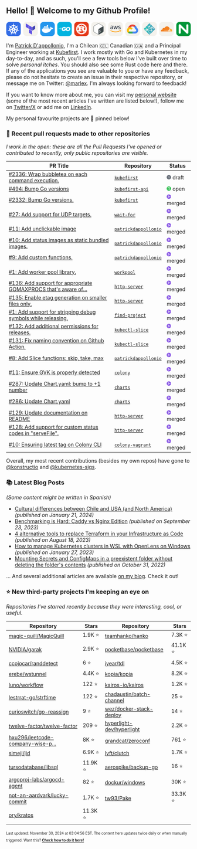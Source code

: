 <!-- DO NOT EDIT THIS FILE DIRECTLY! This file was automatically generated from the tool in this repo. -->

## Hello! :wave: Welcome to my Github Profile!

<p align="center">
  <picture><source media="(prefers-color-scheme: dark)" srcset="images/icons-dark.png"><source media="(prefers-color-scheme: light)" srcset="images/icons-light.png"><img src="images/icons-light.png" alt="Technologies I use"></picture>
</p>

I'm [Patrick D'appollonio](https://www.patrickdap.com), I'm a Chilean 🇨🇱 Canadian 🇨🇦 and a Principal Engineer working at [Kubefirst](https://kubefirst.io). I work mostly with Go and Kubernetes in my day-to-day, and as such, you'll see a few tools below I've built over time to solve *personal itches*. You should also see some Rust code here and there. If any of the applications you see are valuable to you or have any feedback, please do not hesitate to create an issue in their respective repository, or message me on Twitter: [@marlex](https://twitter.com/marlex). I'm always looking forward to feedback!

If you want to know more about me, you can visit my [personal website](https://www.patrickdap.com) (some of the most recent articles I've written are listed below!), follow me on [Twitter/X](https://twitter.com/marlex) or add me on [LinkedIn](https://www.linkedin.com/in/patrickdappollonio/).

My personal favourite projects are :pushpin: pinned below!
### :pencil: Recent pull requests made to other repositories

*I work in the open: these are all the Pull Requests I've opened or contributed to recently, only public repositories are visible.*

| PR Title | Repository | Status |
| --- | --- | --- |
| [#2336: Wrap bubbletea on each command execution.](https://github.com/konstructio/kubefirst/pull/2336) | [`kubefirst`](https://github.com/konstructio/kubefirst) | <picture><source media="(prefers-color-scheme: dark)" srcset="https://raw.githubusercontent.com/patrickdappollonio/patrickdappollonio/refs/heads/main/images/statuses/github-draft.png" width="12" height="12"><source media="(prefers-color-scheme: light)" srcset="https://raw.githubusercontent.com/patrickdappollonio/patrickdappollonio/refs/heads/main/images/statuses/github-draft.png" width="12" height="12"><img src="https://raw.githubusercontent.com/patrickdappollonio/patrickdappollonio/refs/heads/main/images/statuses/github-draft.png" width="12" height="12" alt="draft"></picture> draft |
| [#494: Bump Go versions](https://github.com/konstructio/kubefirst-api/pull/494) | [`kubefirst-api`](https://github.com/konstructio/kubefirst-api) | <picture><source media="(prefers-color-scheme: dark)" srcset="https://raw.githubusercontent.com/patrickdappollonio/patrickdappollonio/refs/heads/main/images/statuses/github-open.png" width="12" height="12"><source media="(prefers-color-scheme: light)" srcset="https://raw.githubusercontent.com/patrickdappollonio/patrickdappollonio/refs/heads/main/images/statuses/github-open.png" width="12" height="12"><img src="https://raw.githubusercontent.com/patrickdappollonio/patrickdappollonio/refs/heads/main/images/statuses/github-open.png" width="12" height="12" alt="open"></picture> open |
| [#2332: Bump Go versions.](https://github.com/konstructio/kubefirst/pull/2332) | [`kubefirst`](https://github.com/konstructio/kubefirst) | <picture><source media="(prefers-color-scheme: dark)" srcset="https://raw.githubusercontent.com/patrickdappollonio/patrickdappollonio/refs/heads/main/images/statuses/github-merged.png" width="12" height="12"><source media="(prefers-color-scheme: light)" srcset="https://raw.githubusercontent.com/patrickdappollonio/patrickdappollonio/refs/heads/main/images/statuses/github-merged.png" width="12" height="12"><img src="https://raw.githubusercontent.com/patrickdappollonio/patrickdappollonio/refs/heads/main/images/statuses/github-merged.png" width="12" height="12" alt="merged"></picture> merged |
| [#27: Add support for UDP targets.](https://github.com/patrickdappollonio/wait-for/pull/27) | [`wait-for`](https://github.com/patrickdappollonio/wait-for) | <picture><source media="(prefers-color-scheme: dark)" srcset="https://raw.githubusercontent.com/patrickdappollonio/patrickdappollonio/refs/heads/main/images/statuses/github-merged.png" width="12" height="12"><source media="(prefers-color-scheme: light)" srcset="https://raw.githubusercontent.com/patrickdappollonio/patrickdappollonio/refs/heads/main/images/statuses/github-merged.png" width="12" height="12"><img src="https://raw.githubusercontent.com/patrickdappollonio/patrickdappollonio/refs/heads/main/images/statuses/github-merged.png" width="12" height="12" alt="merged"></picture> merged |
| [#11: Add unclickable image](https://github.com/patrickdappollonio/patrickdappollonio/pull/11) | [`patrickdappollonio`](https://github.com/patrickdappollonio/patrickdappollonio) | <picture><source media="(prefers-color-scheme: dark)" srcset="https://raw.githubusercontent.com/patrickdappollonio/patrickdappollonio/refs/heads/main/images/statuses/github-merged.png" width="12" height="12"><source media="(prefers-color-scheme: light)" srcset="https://raw.githubusercontent.com/patrickdappollonio/patrickdappollonio/refs/heads/main/images/statuses/github-merged.png" width="12" height="12"><img src="https://raw.githubusercontent.com/patrickdappollonio/patrickdappollonio/refs/heads/main/images/statuses/github-merged.png" width="12" height="12" alt="merged"></picture> merged |
| [#10: Add status images as static bundled images.](https://github.com/patrickdappollonio/patrickdappollonio/pull/10) | [`patrickdappollonio`](https://github.com/patrickdappollonio/patrickdappollonio) | <picture><source media="(prefers-color-scheme: dark)" srcset="https://raw.githubusercontent.com/patrickdappollonio/patrickdappollonio/refs/heads/main/images/statuses/github-merged.png" width="12" height="12"><source media="(prefers-color-scheme: light)" srcset="https://raw.githubusercontent.com/patrickdappollonio/patrickdappollonio/refs/heads/main/images/statuses/github-merged.png" width="12" height="12"><img src="https://raw.githubusercontent.com/patrickdappollonio/patrickdappollonio/refs/heads/main/images/statuses/github-merged.png" width="12" height="12" alt="merged"></picture> merged |
| [#9: Add custom functions.](https://github.com/patrickdappollonio/patrickdappollonio/pull/9) | [`patrickdappollonio`](https://github.com/patrickdappollonio/patrickdappollonio) | <picture><source media="(prefers-color-scheme: dark)" srcset="https://raw.githubusercontent.com/patrickdappollonio/patrickdappollonio/refs/heads/main/images/statuses/github-merged.png" width="12" height="12"><source media="(prefers-color-scheme: light)" srcset="https://raw.githubusercontent.com/patrickdappollonio/patrickdappollonio/refs/heads/main/images/statuses/github-merged.png" width="12" height="12"><img src="https://raw.githubusercontent.com/patrickdappollonio/patrickdappollonio/refs/heads/main/images/statuses/github-merged.png" width="12" height="12" alt="merged"></picture> merged |
| [#1: Add worker pool library.](https://github.com/konstructio/workpool/pull/1) | [`workpool`](https://github.com/konstructio/workpool) | <picture><source media="(prefers-color-scheme: dark)" srcset="https://raw.githubusercontent.com/patrickdappollonio/patrickdappollonio/refs/heads/main/images/statuses/github-merged.png" width="12" height="12"><source media="(prefers-color-scheme: light)" srcset="https://raw.githubusercontent.com/patrickdappollonio/patrickdappollonio/refs/heads/main/images/statuses/github-merged.png" width="12" height="12"><img src="https://raw.githubusercontent.com/patrickdappollonio/patrickdappollonio/refs/heads/main/images/statuses/github-merged.png" width="12" height="12" alt="merged"></picture> merged |
| [#136: Add support for appropriate GOMAXPROCS that's aware of...](https://github.com/patrickdappollonio/http-server/pull/136) | [`http-server`](https://github.com/patrickdappollonio/http-server) | <picture><source media="(prefers-color-scheme: dark)" srcset="https://raw.githubusercontent.com/patrickdappollonio/patrickdappollonio/refs/heads/main/images/statuses/github-merged.png" width="12" height="12"><source media="(prefers-color-scheme: light)" srcset="https://raw.githubusercontent.com/patrickdappollonio/patrickdappollonio/refs/heads/main/images/statuses/github-merged.png" width="12" height="12"><img src="https://raw.githubusercontent.com/patrickdappollonio/patrickdappollonio/refs/heads/main/images/statuses/github-merged.png" width="12" height="12" alt="merged"></picture> merged |
| [#135: Enable etag generation on smaller files only.](https://github.com/patrickdappollonio/http-server/pull/135) | [`http-server`](https://github.com/patrickdappollonio/http-server) | <picture><source media="(prefers-color-scheme: dark)" srcset="https://raw.githubusercontent.com/patrickdappollonio/patrickdappollonio/refs/heads/main/images/statuses/github-merged.png" width="12" height="12"><source media="(prefers-color-scheme: light)" srcset="https://raw.githubusercontent.com/patrickdappollonio/patrickdappollonio/refs/heads/main/images/statuses/github-merged.png" width="12" height="12"><img src="https://raw.githubusercontent.com/patrickdappollonio/patrickdappollonio/refs/heads/main/images/statuses/github-merged.png" width="12" height="12" alt="merged"></picture> merged |
| [#1: Add support for stripping debug symbols while releasing.](https://github.com/patrickdappollonio/find-project/pull/1) | [`find-project`](https://github.com/patrickdappollonio/find-project) | <picture><source media="(prefers-color-scheme: dark)" srcset="https://raw.githubusercontent.com/patrickdappollonio/patrickdappollonio/refs/heads/main/images/statuses/github-merged.png" width="12" height="12"><source media="(prefers-color-scheme: light)" srcset="https://raw.githubusercontent.com/patrickdappollonio/patrickdappollonio/refs/heads/main/images/statuses/github-merged.png" width="12" height="12"><img src="https://raw.githubusercontent.com/patrickdappollonio/patrickdappollonio/refs/heads/main/images/statuses/github-merged.png" width="12" height="12" alt="merged"></picture> merged |
| [#132: Add additional permissions for releases.](https://github.com/patrickdappollonio/kubectl-slice/pull/132) | [`kubectl-slice`](https://github.com/patrickdappollonio/kubectl-slice) | <picture><source media="(prefers-color-scheme: dark)" srcset="https://raw.githubusercontent.com/patrickdappollonio/patrickdappollonio/refs/heads/main/images/statuses/github-merged.png" width="12" height="12"><source media="(prefers-color-scheme: light)" srcset="https://raw.githubusercontent.com/patrickdappollonio/patrickdappollonio/refs/heads/main/images/statuses/github-merged.png" width="12" height="12"><img src="https://raw.githubusercontent.com/patrickdappollonio/patrickdappollonio/refs/heads/main/images/statuses/github-merged.png" width="12" height="12" alt="merged"></picture> merged |
| [#131: Fix naming convention on Github Action.](https://github.com/patrickdappollonio/kubectl-slice/pull/131) | [`kubectl-slice`](https://github.com/patrickdappollonio/kubectl-slice) | <picture><source media="(prefers-color-scheme: dark)" srcset="https://raw.githubusercontent.com/patrickdappollonio/patrickdappollonio/refs/heads/main/images/statuses/github-merged.png" width="12" height="12"><source media="(prefers-color-scheme: light)" srcset="https://raw.githubusercontent.com/patrickdappollonio/patrickdappollonio/refs/heads/main/images/statuses/github-merged.png" width="12" height="12"><img src="https://raw.githubusercontent.com/patrickdappollonio/patrickdappollonio/refs/heads/main/images/statuses/github-merged.png" width="12" height="12" alt="merged"></picture> merged |
| [#8: Add Slice functions: skip, take, max](https://github.com/patrickdappollonio/patrickdappollonio/pull/8) | [`patrickdappollonio`](https://github.com/patrickdappollonio/patrickdappollonio) | <picture><source media="(prefers-color-scheme: dark)" srcset="https://raw.githubusercontent.com/patrickdappollonio/patrickdappollonio/refs/heads/main/images/statuses/github-merged.png" width="12" height="12"><source media="(prefers-color-scheme: light)" srcset="https://raw.githubusercontent.com/patrickdappollonio/patrickdappollonio/refs/heads/main/images/statuses/github-merged.png" width="12" height="12"><img src="https://raw.githubusercontent.com/patrickdappollonio/patrickdappollonio/refs/heads/main/images/statuses/github-merged.png" width="12" height="12" alt="merged"></picture> merged |
| [#11: Ensure GVK is properly detected](https://github.com/konstructio/colony/pull/11) | [`colony`](https://github.com/konstructio/colony) | <picture><source media="(prefers-color-scheme: dark)" srcset="https://raw.githubusercontent.com/patrickdappollonio/patrickdappollonio/refs/heads/main/images/statuses/github-merged.png" width="12" height="12"><source media="(prefers-color-scheme: light)" srcset="https://raw.githubusercontent.com/patrickdappollonio/patrickdappollonio/refs/heads/main/images/statuses/github-merged.png" width="12" height="12"><img src="https://raw.githubusercontent.com/patrickdappollonio/patrickdappollonio/refs/heads/main/images/statuses/github-merged.png" width="12" height="12" alt="merged"></picture> merged |
| [#287: Update Chart.yaml: bump to +1 number](https://github.com/konstructio/charts/pull/287) | [`charts`](https://github.com/konstructio/charts) | <picture><source media="(prefers-color-scheme: dark)" srcset="https://raw.githubusercontent.com/patrickdappollonio/patrickdappollonio/refs/heads/main/images/statuses/github-merged.png" width="12" height="12"><source media="(prefers-color-scheme: light)" srcset="https://raw.githubusercontent.com/patrickdappollonio/patrickdappollonio/refs/heads/main/images/statuses/github-merged.png" width="12" height="12"><img src="https://raw.githubusercontent.com/patrickdappollonio/patrickdappollonio/refs/heads/main/images/statuses/github-merged.png" width="12" height="12" alt="merged"></picture> merged |
| [#286: Update Chart.yaml](https://github.com/konstructio/charts/pull/286) | [`charts`](https://github.com/konstructio/charts) | <picture><source media="(prefers-color-scheme: dark)" srcset="https://raw.githubusercontent.com/patrickdappollonio/patrickdappollonio/refs/heads/main/images/statuses/github-merged.png" width="12" height="12"><source media="(prefers-color-scheme: light)" srcset="https://raw.githubusercontent.com/patrickdappollonio/patrickdappollonio/refs/heads/main/images/statuses/github-merged.png" width="12" height="12"><img src="https://raw.githubusercontent.com/patrickdappollonio/patrickdappollonio/refs/heads/main/images/statuses/github-merged.png" width="12" height="12" alt="merged"></picture> merged |
| [#129: Update documentation on README](https://github.com/patrickdappollonio/http-server/pull/129) | [`http-server`](https://github.com/patrickdappollonio/http-server) | <picture><source media="(prefers-color-scheme: dark)" srcset="https://raw.githubusercontent.com/patrickdappollonio/patrickdappollonio/refs/heads/main/images/statuses/github-merged.png" width="12" height="12"><source media="(prefers-color-scheme: light)" srcset="https://raw.githubusercontent.com/patrickdappollonio/patrickdappollonio/refs/heads/main/images/statuses/github-merged.png" width="12" height="12"><img src="https://raw.githubusercontent.com/patrickdappollonio/patrickdappollonio/refs/heads/main/images/statuses/github-merged.png" width="12" height="12" alt="merged"></picture> merged |
| [#128: Add support for custom status codes in "serveFile".](https://github.com/patrickdappollonio/http-server/pull/128) | [`http-server`](https://github.com/patrickdappollonio/http-server) | <picture><source media="(prefers-color-scheme: dark)" srcset="https://raw.githubusercontent.com/patrickdappollonio/patrickdappollonio/refs/heads/main/images/statuses/github-merged.png" width="12" height="12"><source media="(prefers-color-scheme: light)" srcset="https://raw.githubusercontent.com/patrickdappollonio/patrickdappollonio/refs/heads/main/images/statuses/github-merged.png" width="12" height="12"><img src="https://raw.githubusercontent.com/patrickdappollonio/patrickdappollonio/refs/heads/main/images/statuses/github-merged.png" width="12" height="12" alt="merged"></picture> merged |
| [#10: Ensuring latest tag on Colony CLI](https://github.com/konstructio/colony-vagrant/pull/10) | [`colony-vagrant`](https://github.com/konstructio/colony-vagrant) | <picture><source media="(prefers-color-scheme: dark)" srcset="https://raw.githubusercontent.com/patrickdappollonio/patrickdappollonio/refs/heads/main/images/statuses/github-merged.png" width="12" height="12"><source media="(prefers-color-scheme: light)" srcset="https://raw.githubusercontent.com/patrickdappollonio/patrickdappollonio/refs/heads/main/images/statuses/github-merged.png" width="12" height="12"><img src="https://raw.githubusercontent.com/patrickdappollonio/patrickdappollonio/refs/heads/main/images/statuses/github-merged.png" width="12" height="12" alt="merged"></picture> merged |


Overall, my most recent contributions (besides my own repos) have gone to 
[@konstructio](https://github.com/konstructio)
and [@kubernetes-sigs](https://github.com/kubernetes-sigs).
### :books: Latest Blog Posts

*(Some content might be written in Spanish)*


* [Cultural differences between Chile and USA (and North America)](https://www.patrickdap.com/post/cultural-differences-chile-usa/?ref=github-profile) *(published on January 21, 2024)*
* [Benchmarking is Hard: Caddy vs Nginx Edition](https://www.patrickdap.com/post/benchmarking-is-hard/?ref=github-profile) *(published on September 23, 2023)*
* [4 alternative tools to replace Terraform in your Infrastructure as Code](https://www.patrickdap.com/post/ideas-replace-terraform/?ref=github-profile) *(published on August 18, 2023)*
* [How to manage Kubernetes clusters in WSL with OpenLens on Windows](https://www.patrickdap.com/post/openlens-wsl/?ref=github-profile) *(published on January 27, 2023)*
* [Mounting Secrets and ConfigMaps in a preexistent folder without deleting the folder's contents](https://www.patrickdap.com/post/mounting-secrets-configmaps-without-deleting/?ref=github-profile) *(published on October 31, 2022)*

... And several additional articles are available [on my blog](https://www.patrickdap.com/). Check it out!



### :star: New third-party projects I'm keeping an eye on

*Repositories I've starred recently because they were interesting, cool, or useful.*

| Repository | Stars | Repository | Stars |
|------------|-------|------------|-------|
|  [magic-quill/MagicQuill](https://github.com/magic-quill/MagicQuill)  |  1.9K :star:  |  [teamhanko/hanko](https://github.com/teamhanko/hanko)  |  7.3K :star:  |
|  [NVIDIA/garak](https://github.com/NVIDIA/garak)  |  2.9K :star:  |  [pocketbase/pocketbase](https://github.com/pocketbase/pocketbase)  |  41.1K :star:  |
|  [ccojocar/randdetect](https://github.com/ccojocar/randdetect)  |  6 :star:  |  [iyear/tdl](https://github.com/iyear/tdl)  |  4.5K :star:  |
|  [erebe/wstunnel](https://github.com/erebe/wstunnel)  |  4.4K :star:  |  [kopia/kopia](https://github.com/kopia/kopia)  |  8.2K :star:  |
|  [luno/workflow](https://github.com/luno/workflow)  |  122 :star:  |  [kairos-io/kairos](https://github.com/kairos-io/kairos)  |  1.2K :star:  |
|  [lestrrat-go/strftime](https://github.com/lestrrat-go/strftime)  |  122 :star:  |  [chadaustin/batch-channel](https://github.com/chadaustin/batch-channel)  |  25 :star:  |
|  [curioswitch/go-reassign](https://github.com/curioswitch/go-reassign)  |  9 :star:  |  [wez/docker-stack-deploy](https://github.com/wez/docker-stack-deploy)  |  14 :star:  |
|  [twelve-factor/twelve-factor](https://github.com/twelve-factor/twelve-factor)  |  209 :star:  |  [hyperlight-dev/hyperlight](https://github.com/hyperlight-dev/hyperlight)  |  2.2K :star:  |
|  [hxu296/leetcode-company-wise-p...](https://github.com/hxu296/leetcode-company-wise-problems-2022)  |  8K :star:  |  [grandcat/zeroconf](https://github.com/grandcat/zeroconf)  |  761 :star:  |
|  [simeji/jid](https://github.com/simeji/jid)  |  6.9K :star:  |  [lyft/clutch](https://github.com/lyft/clutch)  |  1.7K :star:  |
|  [tursodatabase/libsql](https://github.com/tursodatabase/libsql)  |  11.9K :star:  |  [aerospike/backup-go](https://github.com/aerospike/backup-go)  |  16 :star:  |
|  [argoproj-labs/argocd-agent](https://github.com/argoproj-labs/argocd-agent)  |  82 :star:  |  [dockur/windows](https://github.com/dockur/windows)  |  30K :star:  |
|  [not-an-aardvark/lucky-commit](https://github.com/not-an-aardvark/lucky-commit)  |  1.7K :star:  |  [tw93/Pake](https://github.com/tw93/Pake)  |  33.3K :star:  |
|  [ory/kratos](https://github.com/ory/kratos)  |  11.3K :star:  |    |    |

<sup><sub>Last updated: November 30, 2024 at 03:04:56 EST. The content here updates twice daily or when manually triggered. Want this? [**Check how to do it here!**](./HOWTO.md)</sup></sub>